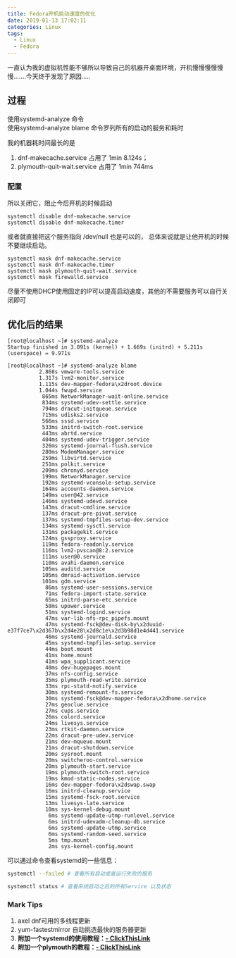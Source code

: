 ```yaml
---
title: Fedora开机启动速度的优化
date: 2019-01-13 17:02:11
categories: Linux
tags:
  - Linux
  - Fedora
---
```


一直认为我的虚拟机性能不够所以导致自己的机器开桌面环境，开机慢慢慢慢慢慢.......今天终于发现了原因.....

## 过程
使用systemd-analyze 命令  
使用systemd-analyze blame 命令罗列所有的启动的服务和耗时

我的机器耗时间最长的是 
1. dnf-makecache.service 占用了 1min 8.124s；  
1. plymouth-quit-wait.service 占用了 1min 744ms 

### 配置
所以关闭它，阻止今后开机的时候启动
```
systemctl disable dnf-makecache.service
systemctl disable dnf-makecache.timer
```
或者就直接把这个服务指向 /dev/null 也是可以的， 总体来说就是让他开机的时候不要继续启动。
```
systemctl mask dnf-makecache.service
systemctl mask dnf-makecache.timer
systemctl mask plymouth-quit-wait.service
systemctl mask firewalld.service
```
尽量不使用DHCP使用固定的IP可以提高启动速度，其他的不需要服务可以自行关闭即可  
## 优化后的结果
```
[root@localhost ~]# systemd-analyze 
Startup finished in 3.091s (kernel) + 1.669s (initrd) + 5.211s (userspace) = 9.971s
```

```
[root@localhost ~]# systemd-analyze blame
          2.868s vmware-tools.service
          1.317s lvm2-monitor.service
          1.115s dev-mapper-fedora\x2droot.device
          1.044s fwupd.service
           865ms NetworkManager-wait-online.service
           834ms systemd-udev-settle.service
           794ms dracut-initqueue.service
           715ms udisks2.service
           566ms sssd.service
           533ms initrd-switch-root.service
           443ms abrtd.service
           404ms systemd-udev-trigger.service
           326ms systemd-journal-flush.service
           280ms ModemManager.service
           259ms libvirtd.service
           251ms polkit.service
           209ms chronyd.service
           199ms NetworkManager.service
           192ms systemd-vconsole-setup.service
           164ms accounts-daemon.service
           149ms user@42.service
           146ms systemd-udevd.service
           143ms dracut-cmdline.service
           137ms dracut-pre-pivot.service
           137ms systemd-tmpfiles-setup-dev.service
           134ms systemd-sysctl.service
           131ms packagekit.service
           124ms gssproxy.service
           119ms fedora-readonly.service
           116ms lvm2-pvscan@8:2.service
           111ms user@0.service
           110ms avahi-daemon.service
           105ms auditd.service
           105ms dmraid-activation.service
           101ms gdm.service
            86ms systemd-user-sessions.service
            71ms fedora-import-state.service
            65ms initrd-parse-etc.service
            58ms upower.service
            51ms systemd-logind.service
            47ms var-lib-nfs-rpc_pipefs.mount
            47ms systemd-fsck@dev-disk-by\x2duuid-e37f7ce7\x2d367b\x2d4e28\x2d8c1e\x2d3b98d1e4d441.service
            46ms systemd-journald.service
            45ms systemd-tmpfiles-setup.service
            44ms boot.mount
            41ms home.mount
            41ms wpa_supplicant.service
            40ms dev-hugepages.mount
            37ms nfs-config.service
            35ms plymouth-read-write.service
            33ms rpc-statd-notify.service
            30ms systemd-remount-fs.service
            30ms systemd-fsck@dev-mapper-fedora\x2dhome.service
            27ms geoclue.service
            27ms cups.service
            26ms colord.service
            24ms livesys.service
            23ms rtkit-daemon.service
            22ms dracut-pre-udev.service
            21ms dev-mqueue.mount
            21ms dracut-shutdown.service
            20ms sysroot.mount
            20ms switcheroo-control.service
            20ms plymouth-start.service
            19ms plymouth-switch-root.service
            19ms kmod-static-nodes.service
            16ms dev-mapper-fedora\x2dswap.swap
            16ms initrd-cleanup.service
            15ms systemd-fsck-root.service
            13ms livesys-late.service
            10ms sys-kernel-debug.mount
             6ms systemd-update-utmp-runlevel.service
             6ms initrd-udevadm-cleanup-db.service
             6ms systemd-update-utmp.service
             6ms systemd-random-seed.service
             5ms tmp.mount
             2ms sys-kernel-config.mount
```
可以通过命令查看systemd的一些信息： 
```bash
systemctl --failed # 查看所有启动或者运行失败的服务

systemctl status # 查看系统启动之后的所有Service 以及状态
```
### Mark Tips
1. axel  dnf可用的多线程更新
1. yum-fastestmirror  自动挑选最快的服务器更新
1. **附加一个systemd的使用教程：[- ClickThisLink](https://itxx00.github.io/blog/2014/04/08/systemd-basic-usage/)**    
1. **附加一个plymouth的教程：[- ClickThisLink](https://blog.csdn.net/qq_25773973/article/details/50786174)**
